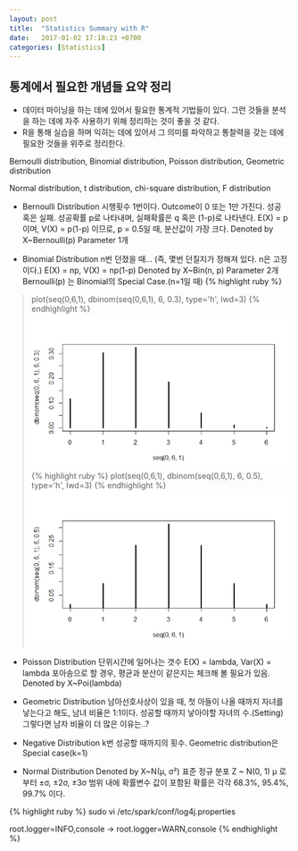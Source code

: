 ```yaml
---
layout: post
title:  "Statistics Summary with R"
date:   2017-01-02 17:18:23 +0700
categories: [Statistics]
---
```



## 통계에서 필요한 개념들 요약 정리
+   데이터 마이닝을 하는 데에 있어서 필요한 통계적 기법들이 있다. 그런 것들을 분석을 하는 데에 자주 사용하기 위해 정리하는 것이 좋을 것 같다.
+	R을 통해 실습을 하며 익히는 데에 있어서 그 의미를 파악하고 통찰력을 갖는 데에 필요한 것들을 위주로 정리한다.

Bernoulli distribution, Binomial distribution, Poisson distribution, Geometric distribution

Normal distribution, t distribution, chi-square distribution, F distribution


+	Bernoulli Distribution
시행횟수 1번이다.
Outcome이 0 또는 1만 가진다. 성공 혹은 실패.
성공확률 p로 나타내며, 실패확률은 q 혹은 (1-p)로 나타낸다.
E(X) = p 이며, V(X) = p(1-p) 이므로, p = 0.5일 때, 분산값이 가장 크다.
Denoted by X~Bernoulli(p)
Parameter 1개

+	Binomial Distribution
n번 던졌을 때... (즉, 몇번 던질지가 정해져 있다. n은 고정이다.)
E(X) = np, V(X) = np(1-p)
Denoted by X~Bin(n, p)
Parameter 2개
Bernoulli(p) 는 Binomial의 Special Case.(n=1일 때)
{% highlight ruby %}
> plot(seq(0,6,1), dbinom(seq(0,6,1), 6, 0.3), type='h', lwd=3)
{% endhighlight %}
![Screenshot Binomial](https://raw.githubusercontent.com/yangyangii/yangyangii.github.io/master/static/img/_posts/Statistics-Summary-withR-1.jpeg  "Screenshot Binomial")
{% highlight ruby %}
> plot(seq(0,6,1), dbinom(seq(0,6,1), 6, 0.5), type='h', lwd=3)
{% endhighlight %}
![Screenshot Binomial2](https://raw.githubusercontent.com/yangyangii/yangyangii.github.io/master/static/img/_posts/Statistics-Summary-withR-2.jpeg  "Screenshot Binomial2")

+	Poisson Distribution
단위시간에 일어나는 갯수
E(X) = lambda, Var(X) = lambda
포아송으로 할 경우, 평균과 분산이 같은지는 체크해 볼 필요가 있음.
Denoted by X~Poi(lambda)

+	Geometric Distribution
남아선호사상이 있을 때, 첫 아들이 나올 때까지 자녀를 낳는다고 해도, 남녀 비율은 1:1이다.
성공할 때까지 낳아야할 자녀의 수.(Setting)
그렇다면 남자 비율이 더 많은 이유는..?

+	Negative Distribution
k번 성공할 때까지의 횟수.
Geometric distribution은 Special case(k=1)

+	Normal Distribution
Denoted by X~N(μ, σ²)
표준 정규 분포
Z ~ N(0, 1)
μ 로부터 ±σ, ±2σ, ±3σ 범위 내에 확률변수 값이 포함된 확률은 각각 68.3%, 95.4%, 99.7% 이다.




{% highlight ruby %}
sudo vi /etc/spark/conf/log4j.properties

root.logger=INFO,console
-> root.logger=WARN,console
{% endhighlight %}